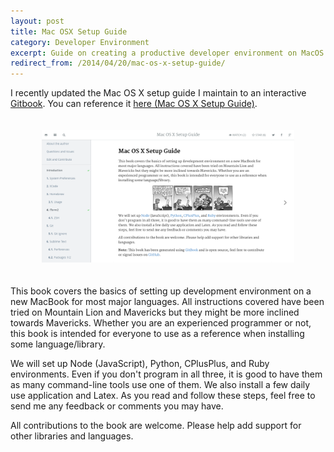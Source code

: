 ```yaml
---
layout: post
title: Mac OSX Setup Guide
category: Developer Environment
excerpt: Guide on creating a productive developer environment on MacOS.
redirect_from: /2014/04/20/mac-os-x-setup-guide/
---
```


I recently updated the Mac OS X setup guide I maintain to an interactive [Gitbook](https://www.gitbook.com/). You can reference it [here (Mac OS X Setup Guide)](/mac-setup).

<img src="/images/blog/2014-04/mac-gitbook.png" alt="Screenshot" style="width: 80%; margin-left:10%; margin-right:10%; margin-top:20px; margin-bottom:20px;"/>

This book covers the basics of setting up development environment on a new MacBook for most major languages. All instructions covered have been tried on Mountain Lion and Mavericks but they might be more inclined towards Mavericks. Whether you are an experienced programmer or not, this book is intended for everyone to use as a reference when installing some language/library.

We will set up Node (JavaScript), Python, CPlusPlus, and Ruby environments. Even if you don't program in all three, it is good to have them as many command-line tools use one of them. We also install a few daily use application and Latex. As you read and follow these steps, feel free to send me any feedback or comments you may have.

All contributions to the book are welcome. Please help add support for other libraries and languages.
